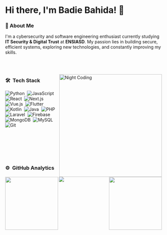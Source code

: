 <h1> Hi there, I'm Badie Bahida! 👋</h1>

### 🚀 About Me
I'm a cybersecurity and software engineering enthusiast currently studying **IT Security & Digital Trust** at **ENSIASD**. My passion lies in building secure, efficient systems, exploring new technologies, and constantly improving my skills.

<br><br>

<img alt="Night Coding" src="https://github.com/abdellatif-laghjaj/abdellatif-laghjaj/assets/79521157/6c52e39f-87eb-4819-9002-6d5156389049" width="330px" align="right"/>

### 🛠 &nbsp;Tech Stack

![Python](https://img.shields.io/badge/-Python-05122A?style=flat&logo=python)&nbsp;
![JavaScript](https://img.shields.io/badge/-JavaScript-05122A?style=flat&logo=javascript)&nbsp;
![React](https://img.shields.io/badge/-React-05122A?style=flat&logo=react)&nbsp;
![Next.js](https://img.shields.io/badge/-Next.js-05122A?style=flat&logo=next.js)&nbsp;
![Vue.js](https://img.shields.io/badge/-Vue.js-05122A?style=flat&logo=vue.js)&nbsp;
![Flutter](https://img.shields.io/badge/-Flutter-05122A?style=flat&logo=flutter)&nbsp;
![Kotlin](https://img.shields.io/badge/-Kotlin-05122A?style=flat&logo=kotlin)&nbsp;
![Java](https://img.shields.io/badge/-Java-05122A?style=flat&logo=java)&nbsp;
![PHP](https://img.shields.io/badge/-PHP-05122A?style=flat&logo=php)&nbsp;
![Laravel](https://img.shields.io/badge/-Laravel-05122A?style=flat&logo=laravel)&nbsp;
![Firebase](https://img.shields.io/badge/-Firebase-05122A?style=flat&logo=firebase)&nbsp;
![MongoDB](https://img.shields.io/badge/-MongoDB-05122A?style=flat&logo=mongodb)&nbsp;
![MySQL](https://img.shields.io/badge/-MySQL-05122A?style=flat&logo=mysql)&nbsp;
![Git](https://img.shields.io/badge/-Git-05122A?style=flat&logo=git)&nbsp;

<br><br>

<br><br>

### ⚙️ &nbsp;GitHub Analytics

<p align="left">
<a href="https://github.com/badie16">
  <img height="170em" align="left" src="https://github-readme-stats-eight-theta.vercel.app/api?username=badie16&show_icons=true&theme=algolia&include_all_commits=true&count_private=true"/>
  <img height="170em" align="right" src="https://github-readme-stats-eight-theta.vercel.app/api/top-langs/?username=badie16&layout=compact&langs_count=8&theme=algolia"/>
</a>
</p>

![](https://hit.yhype.me/github/profile?user_id=badie16)
